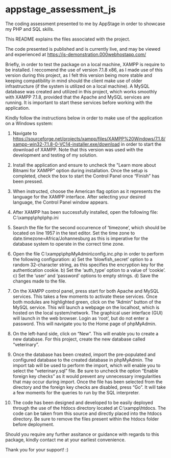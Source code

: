 # appstage_assessment_js
The coding assessment presented to me by AppStage in order to showcase my PHP and SQL skills. 

This README explains the files associated with the project. 

The code presented is published and is currently live, and may be viewed and experienced at https://js-demonstration.000webhostapp.com/

Briefly, in order to test the package on a local machine, XAMPP is require to be installed. I reccomend the use of version 7.1.8 x86, as I made use of this version during this project, as I felt this version being more stable and keeping compatibility in mind should the client make use of older infrastructure (if the system is utilized on a local machine). A MySQL database was created and utilized in this project, which works smoothly with XAMPP 7.1.8, provided that the Apache and MySQL services are running. It is important to start these services before working with the application. 

Kindly follow the instructions below in order to make use of the application on a Windows system:

1) Navigate to https://sourceforge.net/projects/xampp/files/XAMPP%20Windows/7.1.8/xampp-win32-7.1.8-0-VC14-installer.exe/download in order to start the download of XAMPP. Note that this version was used with the development and testing of my solution. 

2) Install the application and ensure to uncheck the "Learn more about Bitnami for XAMPP" option during installation. Once the setup is completed, check the box to start the Control Panel once “Finish” has been pressed. 

3) When instructed, choose the American flag option as it represents the language for the XAMPP interface. After selecting your desired language, the Control Panel window appears.
 
4) After XAMPP has been successfully installed, open the following file: C:\xampp\php\php.ini

5) Search the file for the second occurrence of ‘timezone’, which should be located on line 1957 in the text editor. Set the time zone to date.timezone=Africa/Johannesburg as this is imperative for the database system to operate in the correct time zone. 

6) Open the file C:\xampp\phpMyAdmin\config.inc.php in order to perform the following configuration:
    a) Set the ‘blowfish_secret’ option to a random 32-character string, as this specifies the encryption key for the authentication cookie.
    b) Set the ‘auth_type’ option to a value of ‘cookie’.
    c) Set the ‘user’ and ‘password’ options to empty strings.
    d) Save the changes made to the file. 
    
7) On the XAMPP control panel, press start for both Apache and MySQL services. This takes a few moments to activate these services. Once both modules are highlighted green, click on the “Admin” button of the MySQL service. This will launch a webpage on the localhost, which is hosted on the local system/network. The graphical user interface (GUI) will launch in the web browser. Login as ‘root’, but do not enter a password. This will navigate you to the Home page of phpMyAdmin.

8) On the left-hand side, click on “New”. This will enable you to create a new database. For this project, create the new database called “veterinary”.

9) Once the database has been created, import the pre-populated and configured database to the created database in phpMyAdmin. The import tab will be used to perform the import, which will enable you to select the “veterinary.sql” file. Be sure to uncheck the option “Enable foreign key checks” as it would prevent any unnecessary irregularities that may occur during import. Once the file has been selected from the directory and the foreign key checks are disabled, press “Go”. It will take a few moments for the queries to run by the SQL interpreter.

10) The code has been designed and developed to be easily deployed through the use of the htdocs directory located at C:\xampp\htdocs. The code can be taken from this source and directly placed into the htdocs directory. Be sure to remove the files present within the htdocs folder before deployment. 

Should you require any further assitance or guidance with regards to this package, kindly contact me at your earliest convenience. 

Thank you for your support! :)
